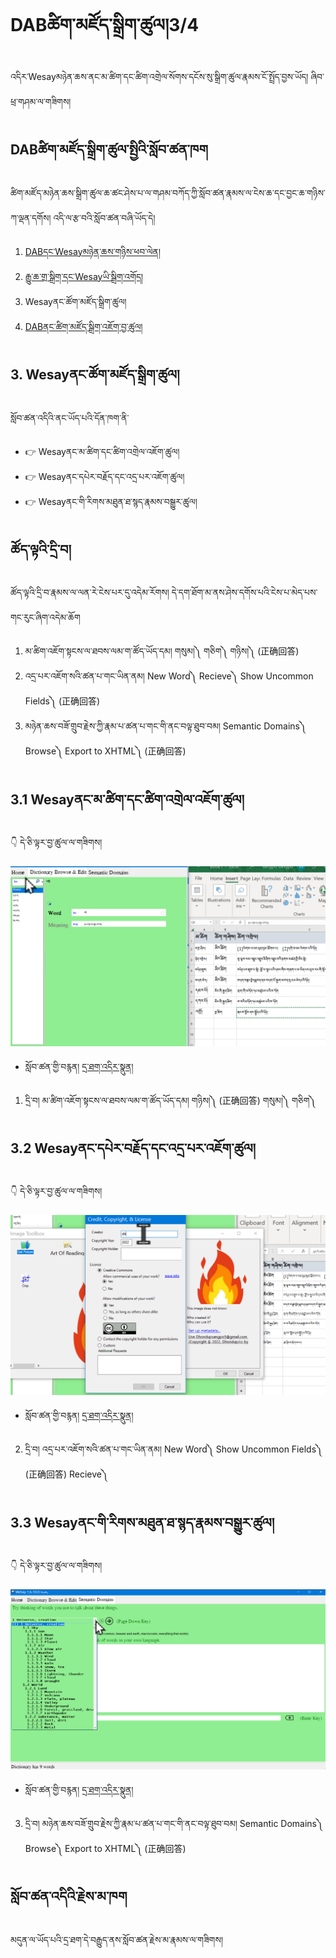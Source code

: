 # DABཚིག་མཛོད་སྒྲིག་ཚུལ།3/4

འདིར་Wesayམཉེན་ཆས་ནང་མ་ཚིག་དང་ཚིག་འགྲེལ་སོགས་དངོས་སུ་སྒྲིག་ཚུལ་རྣམས་ངོ་སྤྲོད་བྱས་ཡོད། 
ཞིབ་ཕྲ་གཤམ་ལ་གཟིགས།

## DABཚིག་མཛོད་སྒྲིག་ཚུལ་སྤྱིའི་སློབ་ཚན་ཁག

ཚིག་མཛོད་མཉེན་ཆས་སྒྲིག་ཚུལ་ཆ་ཚང་ཤེས་པ་ལ་གཤམ་བཀོད་ཀྱི་སློབ་ཚན་རྣམས་ལ་ངེས་ཆ་དང་བྱང་ཆ་གཉིས་ཀ་ལྡན་དགོས། འདི་ལ་རྩ་བའི་སློབ་ཚན་བཞི་ཡོད་དེ།

1. [DABདང་Wesayམཉེན་ཆས་གཉིས་ཕབ་ལེན།](https://github.com/buda-base/budax/blob/master/howtoguides/DAB01/index.md)
2. [རྒྱུ་ཆ་གྲ་སྒྲིག་དང་Wesayཡི་སྒྲིག་འགོད།](https://github.com/buda-base/budax/blob/master/howtoguides/DAB02/index.md)
3. Wesayནང་ཚོག་མཛོད་སྒྲིག་ཚུལ།
4. [DABནང་ཚིག་མཛོད་སྒྲིག་འཇོག་བྱ་ཚུལ།](https://github.com/buda-base/budax/blob/master/howtoguides/DAB04/index.md)

## 3. Wesayནང་ཚོག་མཛོད་སྒྲིག་ཚུལ།

སློབ་ཚན་འདིའི་ནང་ཡོད་པའི་དོན་ཁག་ནི་

- 👉 Wesayནང་མ་ཚིག་དང་ཚིག་འགྲེལ་འཇོག་ཚུལ།
- 👉 Wesayནང་དཔེར་བརྗོད་དང་འདྲ་པར་འཇོག་ཚུལ།
- 👉 Wesayནང་གི་རིགས་མཐུན་ཐ་སྙད་རྣམས་བསྒྱུར་ཚུལ།

## ཚོད་ལྟའི་དྲི་བ།

ཚོད་ལྟའི་དྲི་བ་རྣམས་ལ་ལན་རེ་ངེས་པར་དུ་འདེམ་རོགས། དེ་དག་ཐོག་མ་ནས་ཤེས་དགོས་པའི་ངེས་པ་མེད་པས་གང་རུང་ཞིག་འདེམ་ཆོག

1. མ་ཚིག་འཇོག་སྟངས་ལ་ཐབས་ལམ་ག་ཚོད་ཡོད་དམ། གསུམ།༽ གཅིག༽ གཉིས།༽ (正确回答)
2. འདྲ་པར་འཇོག་སའི་ཚན་པ་གང་ཡིན་ནམ། New Word༽ Recieve༽ Show Uncommon Fields༽ (正确回答)
3. མཉེན་ཆས་བཟོ་གྲུབ་རྗེས་ཀྱི་རྣམ་པ་ཚན་པ་གང་གི་ནང་བལྟ་ཐུབ་བམ། Semantic Domains༽ Browse༽ Export to XHTML༽ (正确回答)

## 3.1 Wesayནང་མ་ཚིག་དང་ཚིག་འགྲེལ་འཇོག་ཚུལ།


👇 དེ་ཅི་ལྟར་བྱ་ཚུལ་ལ་གཟིགས།

![800](Images/000001.PNG)

- སློབ་ཚན་གྱི་བརྙན། [དྲ་ཐག་འདིར་སྣུན།](https://drive.google.com/file/d/1Q2JhZgQDicIo6uUfq7ASUJQOX5Ypnfbj/view?usp=share_link)

1. དྲི་བ། མ་ཚིག་འཇོག་སྟངས་ལ་ཐབས་ལམ་ག་ཚོད་ཡོད་དམ། 
གཉིས།༽ (正确回答) གསུམ།༽ གཅིག༽

## 3.2 Wesayནང་དཔེར་བརྗོད་དང་འདྲ་པར་འཇོག་ཚུལ།

👇 དེ་ཅི་ལྟར་བྱ་ཚུལ་ལ་གཟིགས།

![800](Images/000002.png)


- སློབ་ཚན་གྱི་བརྙན། [དྲ་ཐག་འདིར་སྣུན།](https://drive.google.com/file/d/1i3P32_xhJ0S9Rr5oFQopa_jiTdCitFUq/view?usp=share_link)

2. དྲི་བ། འདྲ་པར་འཇོག་སའི་ཚན་པ་གང་ཡིན་ནམ། 
New Word༽ Show Uncommon Fields༽ (正确回答) Recieve༽

## 3.3 Wesayནང་གི་རིགས་མཐུན་ཐ་སྙད་རྣམས་བསྒྱུར་ཚུལ།

👇 དེ་ཅི་ལྟར་བྱ་ཚུལ་ལ་གཟིགས།

![800](Images/000003.png)
 

- སློབ་ཚན་གྱི་བརྙན། [དྲ་ཐག་འདིར་སྣུན།](https://drive.google.com/file/d/1ioOdjqREfnZWLniqNksFoH-MdPzLNvaG/view?usp=share_link)

3. དྲི་བ། མཉེན་ཆས་བཟོ་གྲུབ་རྗེས་ཀྱི་རྣམ་པ་ཚན་པ་གང་གི་ནང་བལྟ་ཐུབ་བམ། 
Semantic Domains༽ Browse༽ Export to XHTML༽ (正确回答)

## སློབ་ཚན་འདིའི་རྗེས་མ་ཁག

མདུན་ལ་ཡོད་པའི་དྲ་ཐག་དེ་བརྒྱུད་ནས་སློབ་ཚན་རྗེས་མ་རྣམས་ལ་གཟིགས།

